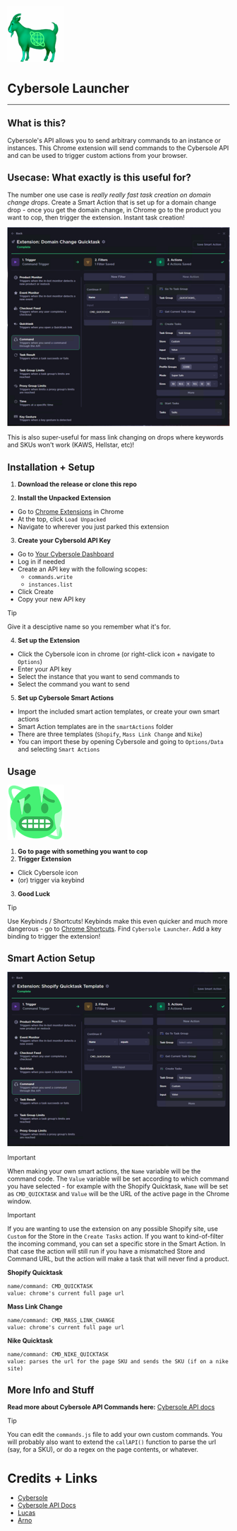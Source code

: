![](img/docs/cyber-goat.webp)
# Cybersole Launcher #

---

## What is this?

Cybersole's API allows you to send arbitrary commands to an instance or instances.
This Chrome extension will send commands to the Cybersole API and can be used to trigger custom actions from your browser.


## Usecase: What exactly is this useful for?

The number one use case is _really really fast task creation on domain change drops_.  Create a Smart Action that is set up for a domain change drop - once you get the domain change, in Chrome go to the product you want to cop, then trigger the extension.  Instant task creation!

![](img/docs/domain-change-example.png)

This is also super-useful for mass link changing on drops where keywords and SKUs won't work (KAWS, Hellstar, etc)!

## Installation + Setup

1. **Download the release or clone this repo**

2. **Install the Unpacked Extension**
  * Go to [Chrome Extensions](chrome://extensions/) in Chrome
  * At the top, click `Load Unpacked`
  * Navigate to wherever you just parked this extension

3. **Create your Cybersold API Key**
  * Go to [Your Cybersole Dashboard](https://cybersole.io/dashboard/account)
  * Log in if needed
  * Create an API key with the following scopes:
    - `commands.write`
    - `instances.list`
  * Click Create
  * Copy your new API key
> [!TIP]
Give it a desciptive name so you remember what it's for.

4. **Set up the Extension**
  * Click the Cybersole icon in chrome (or right-click icon + navigate to `Options`)
  * Enter your API key
  * Select the instance that you want to send commands to
  * Select the command you want to send

5. **Set up Cybersole Smart Actions**
  * Import the included smart action templates, or create your own smart actions
  * Smart Action templates are in the `smartActions` folder
  * There are three templates (`Shopify`, `Mass Link Change` and `Nike`)
  * You can import these by opening Cybersole and going to `Options/Data` and selecting `Smart Actions`


## Usage
![](img/docs/cyber-cold.webp)
1. **Go to page with something you want to cop**
2. **Trigger Extension**
- Click Cybersole icon
- (or) trigger via keybind
3. **Good Luck**

> [!TIP]
Use Keybinds / Shortcuts!
Keybinds make this even quicker and much more dangerous - go to [Chrome Shortcuts](chrome://extensions/shortcuts). Find `Cybersole Launcher`. Add a key binding to trigger the extension!


## Smart Action Setup
![](img/docs/quicktask-example.png)
> [!IMPORTANT]
When making your own smart actions, the `Name` variable will be the command code.  The `Value` variable will be set according to which command you have selected - for example with the Shopify Quicktask, `Name` will be set as `CMD_QUICKTASK` and `Value` will be the URL of the active page in the Chrome window.

> [!IMPORTANT]
If you are wanting to use the extension on any possible Shopify site, use `Custom` for the Store in the `Create Tasks` action.  If you want to kind-of-filter the incoming command, you can set a specific store in the Smart Action.  In that case the action will still run if you have a mismatched Store and Command URL, but the action will make a task that will never find a product.


**Shopify Quicktask**
```
name/command: CMD_QUICKTASK
value: chrome's current full page url
```
  
**Mass Link Change**
```
name/command: CMD_MASS_LINK_CHANGE
value: chrome's current full page url
```

**Nike Quicktask**
```
name/command: CMD_NIKE_QUICKTASK
value: parses the url for the page SKU and sends the SKU (if on a nike site)
```


## More Info and Stuff

**Read more about Cybersole API Commands here:**
[Cybersole API docs](https://docs.cybersole.io/)

> [!TIP]
You can edit the `commands.js` file to add your own custom commands. You will probably also want to extend the `callAPI()` function to parse the url (say, for a SKU), or do a regex on the page contents, or whatever.


# Credits + Links #
- [Cybersole](https://cybersole.io/)
- [Cybersole API Docs](https://docs.cybersole.io)
- [Lucas](https://github.com/lucastitus)
- [Arno](https://github.com/arnofrutos)
